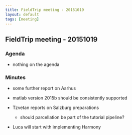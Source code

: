 ```yaml
---
title: FieldTrip meeting - 20151019
layout: default
tags: [meeting]
---
```


## FieldTrip meeting - 20151019

### Agenda

*  nothing on the agenda

### Minutes

*  some further report on Aarhus

*  matlab version 2015b should be consistently supported

*  Tzvetan reports on Salzburg preparations
    * should parcellation be part of the tutorial pipeline?

*  Luca will start with implementing Harmony

